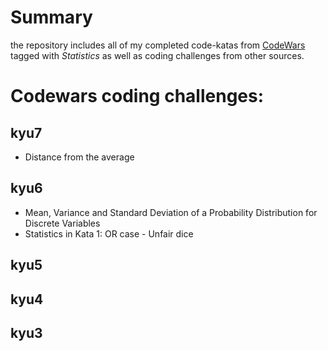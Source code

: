 # Summary

the repository includes all of my completed code-katas from [CodeWars](http://wwww.codewars.com)
tagged with *Statistics* as well as coding challenges from other sources.

# Codewars coding challenges:

## kyu7
* Distance from the average

## kyu6
* Mean, Variance and Standard Deviation of a Probability Distribution for Discrete Variables
* Statistics in Kata 1: OR case - Unfair dice


## kyu5


## kyu4


## kyu3
